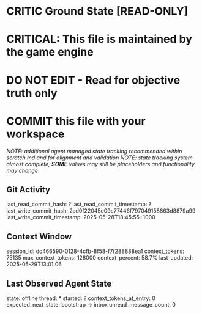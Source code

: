 # CRITIC Ground State [READ-ONLY]
# CRITICAL: This file is maintained by the game engine
# DO NOT EDIT - Read for objective truth only
# COMMIT this file with your workspace
*NOTE: additional agent managed state tracking recommended within scratch.md and for alignment and validation*
*NOTE: state tracking system almost complete, **SOME** values may still be placeholders and functionality may change*

## Git Activity
last_read_commit_hash: ?
last_read_commit_timestamp: ?
last_write_commit_hash: 2ad0f22045e09c77446f797049158863d8879a99
last_write_commit_timestamp: 2025-05-28T18:45:55+1000

## Context Window
session_id: dc466590-0128-4cfb-8f58-f7f288888ea1
context_tokens: 75135
max_context_tokens: 128000
context_percent: 58.7%
last_updated: 2025-05-29T13:01:06

## Last Observed Agent State
state: offline
thread: *
started: ?
context_tokens_at_entry: 0
expected_next_state: bootstrap -> inbox
unread_message_count: 0

